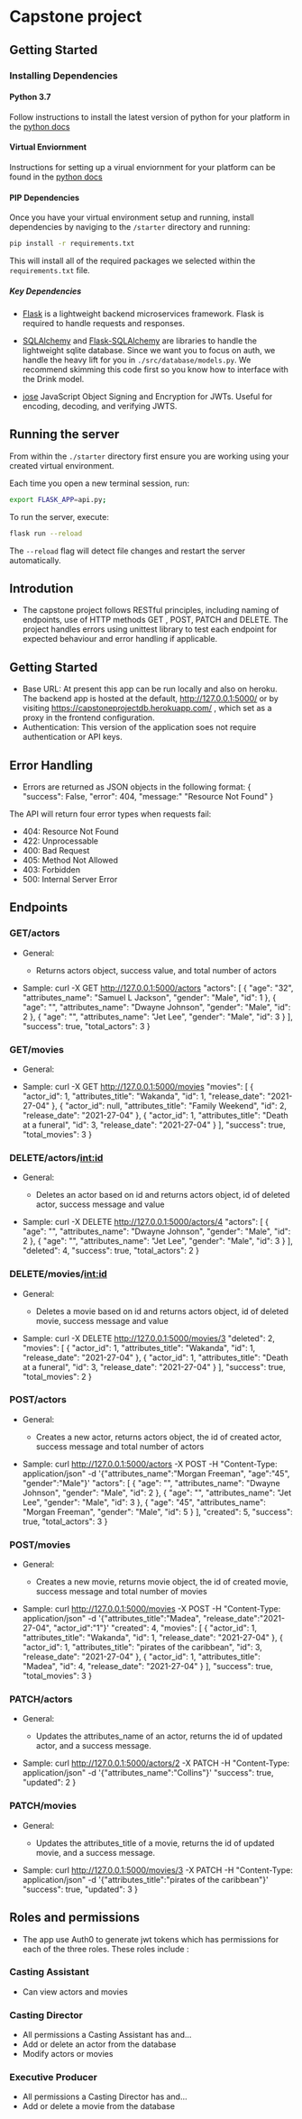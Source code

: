 # Capstone project

## Getting Started

### Installing Dependencies

#### Python 3.7

Follow instructions to install the latest version of python for your platform in the [python docs](https://docs.python.org/3/using/unix.html#getting-and-installing-the-latest-version-of-python)

#### Virtual Enviornment

Instructions for setting up a virual enviornment for your platform can be found in the [python docs](https://packaging.python.org/guides/installing-using-pip-and-virtual-environments/)

#### PIP Dependencies

Once you have your virtual environment setup and running, install dependencies by naviging to the `/starter` directory and running:

```bash
pip install -r requirements.txt
```

This will install all of the required packages we selected within the `requirements.txt` file.

##### Key Dependencies

- [Flask](http://flask.pocoo.org/) is a lightweight backend microservices framework. Flask is required to handle requests and responses.

- [SQLAlchemy](https://www.sqlalchemy.org/) and [Flask-SQLAlchemy](https://flask-sqlalchemy.palletsprojects.com/en/2.x/) are libraries to handle the lightweight sqlite database. Since we want you to focus on auth, we handle the heavy lift for you in `./src/database/models.py`. We recommend skimming this code first so you know how to interface with the Drink model.

- [jose](https://python-jose.readthedocs.io/en/latest/) JavaScript Object Signing and Encryption for JWTs. Useful for encoding, decoding, and verifying JWTS.

## Running the server

From within the `./starter` directory first ensure you are working using your created virtual environment.

Each time you open a new terminal session, run:

```bash
export FLASK_APP=api.py;
```

To run the server, execute:

```bash
flask run --reload
```

The `--reload` flag will detect file changes and restart the server automatically.

## Introdution

- The capstone project follows RESTful principles, including naming of endpoints, use of HTTP methods GET , POST, PATCH and DELETE. The project handles errors using unittest library to test each endpoint for expected behaviour and error handling if applicable.

## Getting Started

- Base URL: At present this app can be run locally and also on heroku. The backend app is hosted at the default, http://127.0.0.1:5000/ or by visiting https://capstoneprojectdb.herokuapp.com/ , which set as a proxy in the frontend configuration.
- Authentication: This version of the application soes not require authentication or API keys.

## Error Handling

- Errors are returned as JSON objects in the following format:
  {
  "success": False,
  "error": 404,
  "message:" "Resource Not Found"
  }

The API will return four error types when requests fail:

- 404: Resource Not Found
- 422: Unprocessable
- 400: Bad Request
- 405: Method Not Allowed
- 403: Forbidden
- 500: Internal Server Error

## Endpoints

### GET/actors

- General:

  - Returns actors object, success value, and total number of actors

- Sample: curl -X GET http://127.0.0.1:5000/actors
  "actors": [
  {
  "age": "32",
  "attributes_name": "Samuel L Jackson",
  "gender": "Male",
  "id": 1
  },
  {
  "age": "",
  "attributes_name": "Dwayne Johnson",
  "gender": "Male",
  "id": 2
  },
  {
  "age": "",
  "attributes_name": "Jet Lee",
  "gender": "Male",
  "id": 3
  }
  ],
  "success": true,
  "total_actors": 3
  }

### GET/movies

- General:

- Sample: curl -X GET http://127.0.0.1:5000/movies
  "movies": [
  {
  "actor_id": 1,
  "attributes_title": "Wakanda",
  "id": 1,
  "release_date": "2021-27-04"
  },
  {
  "actor_id": null,
  "attributes_title": "Family Weekend",
  "id": 2,
  "release_date": "2021-27-04"
  },
  {
  "actor_id": 1,
  "attributes_title": "Death at a funeral",
  "id": 3,
  "release_date": "2021-27-04"
  }
  ],
  "success": true,
  "total_movies": 3
  }

### DELETE/actors/<int:id>

- General:

  - Deletes an actor based on id and returns actors object, id of deleted actor, success message and value

- Sample: curl -X DELETE http://127.0.0.1:5000/actors/4
  "actors": [
  {
  "age": "",
  "attributes_name": "Dwayne Johnson",
  "gender": "Male",
  "id": 2
  },
  {
  "age": "",
  "attributes_name": "Jet Lee",
  "gender": "Male",
  "id": 3
  }
  ],
  "deleted": 4,
  "success": true,
  "total_actors": 2
  }

### DELETE/movies/<int:id>

- General:

  - Deletes a movie based on id and returns actors object, id of deleted movie, success message and value

- Sample: curl -X DELETE http://127.0.0.1:5000/movies/3
  "deleted": 2,
  "movies": [
  {
  "actor_id": 1,
  "attributes_title": "Wakanda",
  "id": 1,
  "release_date": "2021-27-04"
  },
  {
  "actor_id": 1,
  "attributes_title": "Death at a funeral",
  "id": 3,
  "release_date": "2021-27-04"
  }
  ],
  "success": true,
  "total_movies": 2
  }

### POST/actors

- General:

  - Creates a new actor, returns actors object, the id of created actor, success message and total number of actors

- Sample: curl http://127.0.0.1:5000/actors -X POST -H "Content-Type: application/json" -d '{"attributes_name":"Morgan Freeman", "age":"45", "gender":"Male"}'
  "actors": [
  {
  "age": "",
  "attributes_name": "Dwayne Johnson",
  "gender": "Male",
  "id": 2
  },
  {
  "age": "",
  "attributes_name": "Jet Lee",
  "gender": "Male",
  "id": 3
  },
  {
  "age": "45",
  "attributes_name": "Morgan Freeman",
  "gender": "Male",
  "id": 5
  }
  ],
  "created": 5,
  "success": true,
  "total_actors": 3
  }

### POST/movies

- General:

  - Creates a new movie, returns movie object, the id of created movie, success message and total number of movies

- Sample: curl http://127.0.0.1:5000/movies -X POST -H "Content-Type: application/json" -d '{"attributes_title":"Madea", "release_date":"2021-27-04", "actor_id":"1"}'
  "created": 4,
  "movies": [
  {
  "actor_id": 1,
  "attributes_title": "Wakanda",
  "id": 1,
  "release_date": "2021-27-04"
  },
  {
  "actor_id": 1,
  "attributes_title": "pirates of the caribbean",
  "id": 3,
  "release_date": "2021-27-04"
  },
  {
  "actor_id": 1,
  "attributes_title": "Madea",
  "id": 4,
  "release_date": "2021-27-04"
  }
  ],
  "success": true,
  "total_movies": 3
  }

### PATCH/actors

- General:

  - Updates the attributes_name of an actor, returns the id of updated actor, and a success message.

- Sample: curl http://127.0.0.1:5000/actors/2 -X PATCH -H "Content-Type: application/json" -d '{"attributes_name":"Collins"}'
  "success": true,
  "updated": 2
  }

### PATCH/movies

- General:

  - Updates the attributes_title of a movie, returns the id of updated movie, and a success message.

- Sample: curl http://127.0.0.1:5000/movies/3 -X PATCH -H "Content-Type: application/json" -d '{"attributes_title":"pirates of the caribbean"}'
  "success": true,
  "updated": 3
  }

## Roles and permissions

- The app use Auth0 to generate jwt tokens which has permissions for each of the three roles. These roles include :

### Casting Assistant

- Can view actors and movies

### Casting Director

- All permissions a Casting Assistant has and…
- Add or delete an actor from the database
- Modify actors or movies

### Executive Producer

- All permissions a Casting Director has and…
- Add or delete a movie from the database
